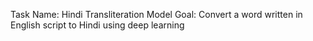 Task Name: Hindi Transliteration Model
Goal: Convert a word written in English script to Hindi using deep learning

